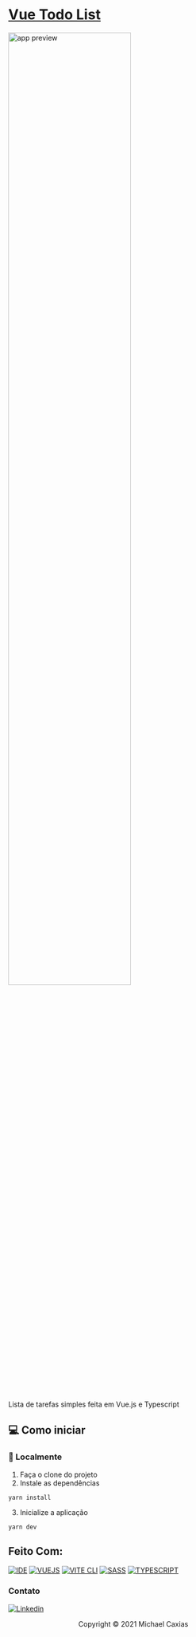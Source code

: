 # [Vue Todo List](https://vuejs-simple-todo-list.vercel.app/)

<img src="https://user-images.githubusercontent.com/79621661/174500858-7a0d7365-1fe8-4f61-b0d0-47aa30b454e3.png" width="70%" alt="app preview" />

Lista de tarefas simples feita em Vue.js e Typescript

## 💻 Como iniciar

### 🚀 Localmente

1. Faça o clone do projeto
2. Instale as dependências
```shell
yarn install
```
3. Inicialize a aplicação
```shell
yarn dev
```

## Feito Com:
[![IDE](https://img.shields.io/badge/Visual_studio_code-0078D4?style=for-the-badge&logo=visual%20studio%20code&logoColor=white)](https://code.visualstudio.com/)
[![VUEJS](https://img.shields.io/badge/Vue.js-35495E?style=for-the-badge&logo=vuedotjs&logoColor=4FC08D)](https://vuejs.org/guide/)
[![VITE CLI](https://img.shields.io/badge/Vite-B73BFE?style=for-the-badge&logo=vite&logoColor=FFD62E)](https://vitejs.dev/)
[![SASS](https://img.shields.io/badge/Sass-CC6699?style=for-the-badge&logo=sass&logoColor=white)](https://sass-lang.com/)
[![TYPESCRIPT](https://img.shields.io/badge/TypeScript-007ACC?style=for-the-badge&logo=typescript&logoColor=white)](https://www.typescriptlang.org/)


### Contato

[![Linkedin](https://img.shields.io/badge/LinkedIn-0077B5?style=for-the-badge&logo=linkedin&logoColor=white)](https://www.linkedin.com/in/michaelcaxias/)

<p align="center">Copyright © 2021 Michael Caxias</p>
